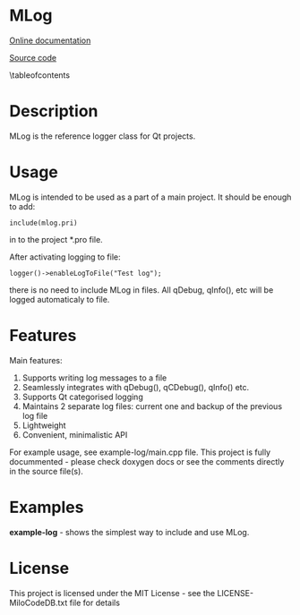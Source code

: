 # MLog

[Online documentation](https://docs.milosolutions.com/milo-code-db/mlog)

[Source code](https://github.com/milosolutions/mlog)

\tableofcontents

# Description

MLog is the reference logger class for Qt projects.

# Usage

MLog is intended to be used as a part of a main project. It should be enough
to add:

    include(mlog.pri)

in to the project \*.pro file.

After activating logging to file:

    logger()->enableLogToFile("Test log");

there is no need to include MLog in files.
All qDebug, qInfo(), etc will be logged automaticaly to file.

# Features

Main features:

1. Supports writing log messages to a file
2. Seamlessly integrates with qDebug(), qCDebug(), qInfo() etc.
3. Supports Qt categorised logging
4. Maintains 2 separate log files: current one and backup of the previous log file
5. Lightweight
6. Convenient, minimalistic API

For example usage, see example-log/main.cpp file. This project is fully
docummented - please check doxygen docs or see the comments directly in the
source file(s).

# Examples 

**example-log** - shows the simplest way to include and use MLog.

# License

This project is licensed under the MIT License - see the LICENSE-MiloCodeDB.txt file for details
